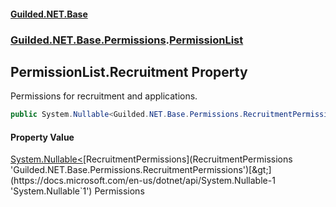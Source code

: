 
#### [Guilded.NET.Base](Guilded_NET_Base 'Guilded_NET_Base')
### [Guilded.NET.Base.Permissions](Guilded_NET_Base#Guilded_NET_Base_Permissions 'Guilded.NET.Base.Permissions').[PermissionList](PermissionList 'Guilded.NET.Base.Permissions.PermissionList')
## PermissionList.Recruitment Property
Permissions for recruitment and applications.  
```csharp
public System.Nullable<Guilded.NET.Base.Permissions.RecruitmentPermissions> Recruitment { get; set; }
```

#### Property Value
[System.Nullable&lt;](https://docs.microsoft.com/en-us/dotnet/api/System.Nullable-1 'System.Nullable`1')[RecruitmentPermissions](RecruitmentPermissions 'Guilded.NET.Base.Permissions.RecruitmentPermissions')[&gt;](https://docs.microsoft.com/en-us/dotnet/api/System.Nullable-1 'System.Nullable`1')
Permissions
